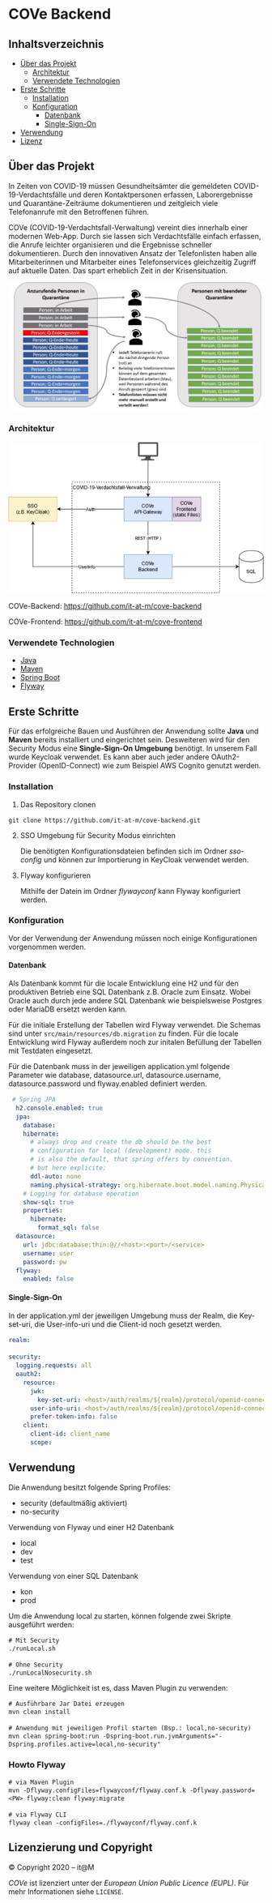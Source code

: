 # COVe Backend

## Inhaltsverzeichnis

* [Über das Projekt](#über-das-projekt)
  * [Architektur](#architektur)
  * [Verwendete Technologien](#verwendete-technologien)
* [Erste Schritte](#erste-schritte)
  * [Installation](#installation)
  * [Konfiguration](#konfiguration)
    * [Datenbank](#datenbank)
    * [Single-Sign-On](#single-sign-on)
* [Verwendung](#verwendung)
* [Lizenz](#lizenz)


## Über das Projekt

In Zeiten von COVID-19 müssen Gesundheitsämter die gemeldeten COVID-19-Verdachtsfälle und deren 
Kontaktpersonen erfassen, Laborergebnisse und Quarantäne-Zeiträume dokumentieren und 
zeitgleich viele Telefonanrufe mit den Betroffenen führen. 

COVe (COVID-19-Verdachtsfall-Verwaltung) vereint dies innerhalb einer modernen Web-App. Durch sie lassen sich Verdachtsfälle einfach erfassen, die Anrufe leichter organisieren und die Ergebnisse schneller dokumentieren.
Durch den innovativen Ansatz der Telefonlisten haben alle Mitarbeiterinnen und Mitarbeiter eines Telefonservices gleichzeitig Zugriff auf aktuelle Daten.
Das spart erheblich Zeit in der Krisensituation.


![Funktionsweise][functionality-screenshot]

### Architektur

![Architektur][architecture-screenshot]

COVe-Backend: https://github.com/it-at-m/cove-backend

COVe-Frontend: https://github.com/it-at-m/cove-frontend


### Verwendete Technologien

* [Java](https://www.java.com/de/)
* [Maven](https://maven.apache.org/)
* [Spring Boot](https://spring.io/projects/spring-boot)
* [Flyway](https://flywaydb.org/)


## Erste Schritte

Für das erfolgreiche Bauen und Ausführen der Anwendung sollte **Java** und **Maven** bereits installiert und eingerichtet sein.
Desweiteren wird für den Security Modus eine **Single-Sign-On Umgebung** benötigt. In unserem Fall wurde Keycloak verwendet. 
Es kann aber auch jeder andere OAuth2-Provider (OpenID-Connect) wie zum Beispiel AWS Cognito genutzt werden.


### Installation

1. Das Repository clonen
```shell script
git clone https://github.com/it-at-m/cove-backend.git
``` 

2. SSO Umgebung für Security Modus einrichten

   Die benötigten Konfigurationsdateien befinden sich im Ordner *sso-config* und können zur Importierung in KeyCloak verwendet werden.

3. Flyway konfigurieren

   Mithilfe der Datein im Ordner *flywayconf* kann Flyway konfiguriert werden.

### Konfiguration

Vor der Verwendung der Anwendung müssen noch einige Konfigurationen vorgenommen werden.

#### Datenbank

Als Datenbank kommt für die locale Entwicklung eine H2 und für den produktiven Betrieb eine SQL Datenbank z.B. Oracle zum Einsatz. Wobei Oracle auch durch jede andere SQL Datenbank wie beispielsweise Postgres oder MariaDB ersetzt werden kann.

Für die initiale Erstellung der Tabellen wird Flyway verwendet. Die Schemas sind unter `src/main/resources/db.migration` zu finden. 
Für die locale Entwicklung wird Flyway außerdem noch zur initalen Befüllung der Tabellen mit Testdaten eingesetzt.

Für die Datenbank muss in der jeweiligen application.yml folgende Parameter wie database, datasource.url, datasource.username, datasource.password und flyway.enabled definiert werden.
```yaml
 # Spring JPA
  h2.console.enabled: true
  jpa:
    database: 
    hibernate:
      # always drop and create the db should be the best
      # configuration for local (development) mode. this
      # is also the default, that spring offers by convention.
      # but here explicite:
      ddl-auto: none
      naming.physical-strategy: org.hibernate.boot.model.naming.PhysicalNamingStrategyStandardImpl
    # Logging for database operation
    show-sql: true
    properties:
      hibernate:
        format_sql: false
  datasource:
    url: jdbc:database:thin:@//<host>:<port>/<service>
    username: user
    password: pw
  flyway:
    enabled: false
```


#### Single-Sign-On

In der application.yml der jeweiligen Umgebung muss der Realm, die Key-set-uri, die User-info-uri und die 
Client-id noch gesetzt werden.
```yaml
realm:

security:
  logging.requests: all
  oauth2:
    resource:
      jwk:
        key-set-uri: <host>/auth/realms/${realm}/protocol/openid-connect/certs
      user-info-uri: <host>/auth/realms/${realm}/protocol/openid-connect/userinfo
      prefer-token-info: false
    client:
      client-id: client_name
      scope:
```


## Verwendung

Die Anwendung besitzt folgende Spring Profiles:

- security (defaultmäßig aktiviert)
- no-security

Verwendung von Flyway und einer H2 Datenbank
- local
- dev
- test

Verwendung von einer SQL Datenbank
- kon
- prod

Um die Anwendung local zu starten, können folgende zwei Skripte ausgeführt werden:
```shell script
# Mit Security
./runLocal.sh

# Ohne Security
./runLocalNosecurity.sh
```

Eine weitere Möglichkeit ist es, dass Maven Plugin zu verwenden:
```shell script
# Ausführbare Jar Datei erzeugen
mvn clean install

# Anwendung mit jeweiligen Profil starten (Bsp.: local,no-security)
mvn clean spring-boot:run -Dspring-boot.run.jvmArguments="-Dspring.profiles.active=local,no-security"
```

### Howto Flyway

```shell script
# via Maven Plugin
mvn -Dflyway.configFiles=flywayconf/flyway.conf.k -Dflyway.password=<PW> flyway:clean flyway:migrate

# via Flyway CLI
flyway clean -configFiles=./flywayconf/flyway.conf.k
```

## Lizenzierung und Copyright ##
© Copyright 2020 – it@M

*COVe* ist lizenziert unter der *European Union Public Licence (EUPL)*.
Für mehr Informationen siehe `LICENSE`.





[functionality-screenshot]: img/COVe_Grafik.jpg
[architecture-screenshot]: img/COVe_Bausteinsicht.png
